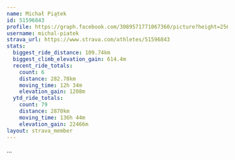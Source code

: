 ```yaml
---
name: Michał Piątek
id: 51596843
profile: https://graph.facebook.com/3089571771067360/picture?height=256&width=256
username: michal-piatek
strava_url: https://www.strava.com/athletes/51596843
stats:
  biggest_ride_distance: 109.74km
  biggest_climb_elevation_gain: 614.4m
  recent_ride_totals:
    count: 6
    distance: 282.78km
    moving_time: 12h 34m
    elevation_gain: 1208m
  ytd_ride_totals:
    count: 79
    distance: 2870km
    moving_time: 136h 44m
    elevation_gain: 22466m
layout: strava_member
--- 
```

...
